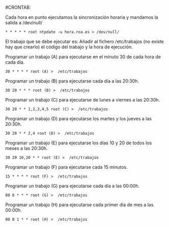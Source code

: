 #CRONTAB:

Cada hora en punto ejecutamos la sincronización horaria y mandamos la salida a /dev/null/

~~~
* * * * * root ntpdate -u hora.roa.es > /dev/null/
~~~

El trabajo que se debe ejecutar es:
Añadir al fichero /etc/trabajos (no existe hay que crearlo) el código del trabajo y la hora de ejecución.

Programar un trabajo (A) para ejecutarse en el minuto 30 de cada hora de cada día.

~~~
30 * * * * root (A) >  /etc/trabajos
~~~

Programar un trabajo (B) para ejecutarse cada día a las 20:30h.

~~~
30 20 * * * root (B) >  /etc/trabajos
~~~

Programar un trabajo (C) para ejecutarse de lunes a viernes a las 20:30h.

~~~
30 20 * * 1,2,3,4,5 root (C) >  /etc/trabajos
~~~

Programar un trabajo (D) para ejecutarse los martes y los jueves a las 20:30h.

~~~
30 20 * * 2,4 root (D) >  /etc/trabajos
~~~

Programar un trabajo (E) para ejecutarse los días 10 y 20 de todos los meses a las 20:30h.

~~~
30 20 10,20 * * root (E) >  /etc/trabajos
~~~

Programar un trabajo (F) para ejecutarse cada 15 minutos.

~~~
15 * * * * root (F) >  /etc/trabajos
~~~

Programar un trabajo (G) para ejecutarse cada día a las 00:00h.

~~~
00 0 * * * root (G) >  /etc/trabajos
~~~

Programar un trabajo (H) para ejecutarse cada primer día de mes a las 00:00h.

~~~
00 0 1 * * root (H) >  /etc/trabajos
~~~

